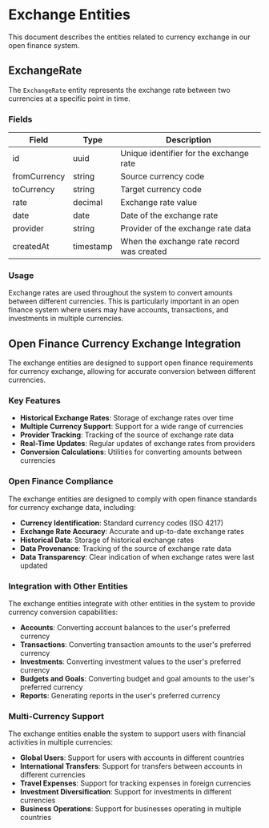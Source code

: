 # Exchange Entities

This document describes the entities related to currency exchange in our open finance system.

## ExchangeRate

The `ExchangeRate` entity represents the exchange rate between two currencies at a specific point in time.

### Fields

| Field        | Type      | Description                               |
| ------------ | --------- | ----------------------------------------- |
| id           | uuid      | Unique identifier for the exchange rate   |
| fromCurrency | string    | Source currency code                      |
| toCurrency   | string    | Target currency code                      |
| rate         | decimal   | Exchange rate value                       |
| date         | date      | Date of the exchange rate                 |
| provider     | string    | Provider of the exchange rate data        |
| createdAt    | timestamp | When the exchange rate record was created |

### Usage

Exchange rates are used throughout the system to convert amounts between different currencies. This is particularly
important in an open finance system where users may have accounts, transactions, and investments in multiple currencies.

## Open Finance Currency Exchange Integration

The exchange entities are designed to support open finance requirements for currency exchange, allowing for accurate
conversion between different currencies.

### Key Features

- **Historical Exchange Rates**: Storage of exchange rates over time
- **Multiple Currency Support**: Support for a wide range of currencies
- **Provider Tracking**: Tracking of the source of exchange rate data
- **Real-Time Updates**: Regular updates of exchange rates from providers
- **Conversion Calculations**: Utilities for converting amounts between currencies

### Open Finance Compliance

The exchange entities are designed to comply with open finance standards for currency exchange data, including:

- **Currency Identification**: Standard currency codes (ISO 4217)
- **Exchange Rate Accuracy**: Accurate and up-to-date exchange rates
- **Historical Data**: Storage of historical exchange rates
- **Data Provenance**: Tracking of the source of exchange rate data
- **Data Transparency**: Clear indication of when exchange rates were last updated

### Integration with Other Entities

The exchange entities integrate with other entities in the system to provide currency conversion capabilities:

- **Accounts**: Converting account balances to the user's preferred currency
- **Transactions**: Converting transaction amounts to the user's preferred currency
- **Investments**: Converting investment values to the user's preferred currency
- **Budgets and Goals**: Converting budget and goal amounts to the user's preferred currency
- **Reports**: Generating reports in the user's preferred currency

### Multi-Currency Support

The exchange entities enable the system to support users with financial activities in multiple currencies:

- **Global Users**: Support for users with accounts in different countries
- **International Transfers**: Support for transfers between accounts in different currencies
- **Travel Expenses**: Support for tracking expenses in foreign currencies
- **Investment Diversification**: Support for investments in different currencies
- **Business Operations**: Support for businesses operating in multiple countries
